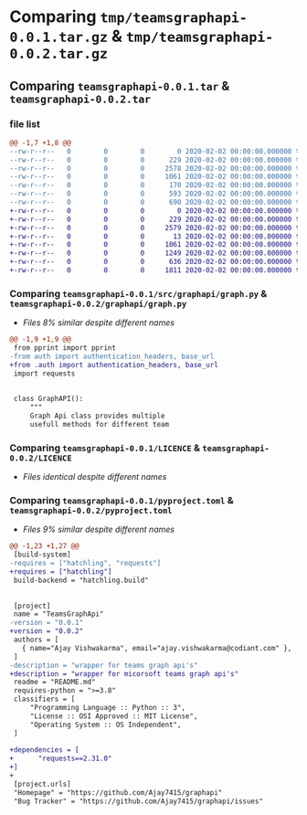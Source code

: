 # Comparing `tmp/teamsgraphapi-0.0.1.tar.gz` & `tmp/teamsgraphapi-0.0.2.tar.gz`

## Comparing `teamsgraphapi-0.0.1.tar` & `teamsgraphapi-0.0.2.tar`

### file list

```diff
@@ -1,7 +1,8 @@
--rw-r--r--   0        0        0        0 2020-02-02 00:00:00.000000 teamsgraphapi-0.0.1/src/graphapi/__init__.py
--rw-r--r--   0        0        0      229 2020-02-02 00:00:00.000000 teamsgraphapi-0.0.1/src/graphapi/auth.py
--rw-r--r--   0        0        0     2578 2020-02-02 00:00:00.000000 teamsgraphapi-0.0.1/src/graphapi/graph.py
--rw-r--r--   0        0        0     1061 2020-02-02 00:00:00.000000 teamsgraphapi-0.0.1/LICENCE
--rw-r--r--   0        0        0      170 2020-02-02 00:00:00.000000 teamsgraphapi-0.0.1/README.md
--rw-r--r--   0        0        0      593 2020-02-02 00:00:00.000000 teamsgraphapi-0.0.1/pyproject.toml
--rw-r--r--   0        0        0      690 2020-02-02 00:00:00.000000 teamsgraphapi-0.0.1/PKG-INFO
+-rw-r--r--   0        0        0        0 2020-02-02 00:00:00.000000 teamsgraphapi-0.0.2/graphapi/__init__.py
+-rw-r--r--   0        0        0      229 2020-02-02 00:00:00.000000 teamsgraphapi-0.0.2/graphapi/auth.py
+-rw-r--r--   0        0        0     2579 2020-02-02 00:00:00.000000 teamsgraphapi-0.0.2/graphapi/graph.py
+-rw-r--r--   0        0        0       13 2020-02-02 00:00:00.000000 teamsgraphapi-0.0.2/.gitignore
+-rw-r--r--   0        0        0     1061 2020-02-02 00:00:00.000000 teamsgraphapi-0.0.2/LICENCE
+-rw-r--r--   0        0        0     1249 2020-02-02 00:00:00.000000 teamsgraphapi-0.0.2/README.md
+-rw-r--r--   0        0        0      636 2020-02-02 00:00:00.000000 teamsgraphapi-0.0.2/pyproject.toml
+-rw-r--r--   0        0        0     1811 2020-02-02 00:00:00.000000 teamsgraphapi-0.0.2/PKG-INFO
```

### Comparing `teamsgraphapi-0.0.1/src/graphapi/graph.py` & `teamsgraphapi-0.0.2/graphapi/graph.py`

 * *Files 8% similar despite different names*

```diff
@@ -1,9 +1,9 @@
 from pprint import pprint
-from auth import authentication_headers, base_url
+from .auth import authentication_headers, base_url
 import requests
 
 
 class GraphAPI():
     """
     Graph Api class provides multiple
     usefull methods for different team
```

### Comparing `teamsgraphapi-0.0.1/LICENCE` & `teamsgraphapi-0.0.2/LICENCE`

 * *Files identical despite different names*

### Comparing `teamsgraphapi-0.0.1/pyproject.toml` & `teamsgraphapi-0.0.2/pyproject.toml`

 * *Files 9% similar despite different names*

```diff
@@ -1,23 +1,27 @@
 [build-system]
-requires = ["hatchling", "requests"]
+requires = ["hatchling"]
 build-backend = "hatchling.build"
 
 
 [project]
 name = "TeamsGraphApi"
-version = "0.0.1"
+version = "0.0.2"
 authors = [
   { name="Ajay Vishwakarma", email="ajay.vishwakarma@codiant.com" },
 ]
-description = "wrapper for teams graph api's"
+description = "wrapper for micorsoft teams graph api's"
 readme = "README.md"
 requires-python = ">=3.8"
 classifiers = [
     "Programming Language :: Python :: 3",
     "License :: OSI Approved :: MIT License",
     "Operating System :: OS Independent",
 ]
 
+dependencies = [
+      "requests==2.31.0"
+]
+
 [project.urls]
 "Homepage" = "https://github.com/Ajay7415/graphapi"
 "Bug Tracker" = "https://github.com/Ajay7415/graphapi/issues"
```


